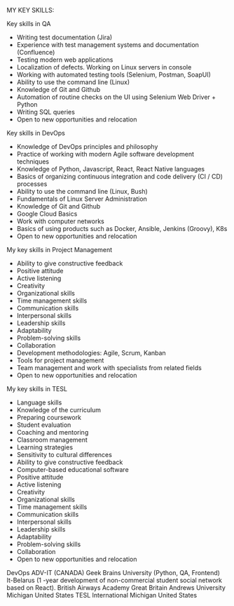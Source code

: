 MY KEY SKILLS:

Key skills in QA
- Writing test documentation (Jira)
- Experience with test management systems and documentation (Confluence)
- Testing modern web applications
- Localization of defects. Working on Linux servers in console
- Working with automated testing tools (Selenium, Postman, SoapUI)
- Ability to use the command line (Linux)
- Knowledge of Git and Github
- Automation of routine checks on the UI using Selenium Web Driver + Python
- Writing SQL queries
- Open to new opportunities and relocation

Key skills in DevOps
- Knowledge of DevOps principles and philosophy
- Practice of working with modern Agile software development techniques
- Knowledge of Python, Javascript, React, React Native languages
- Basics of organizing continuous integration and code delivery (CI / CD) processes
- Ability to use the command line (Linux, Bush)
- Fundamentals of Linux Server Administration
- Knowledge of Git and Github
- Google Cloud Basics
- Work with computer networks
- Basics of using products such as Docker, Ansible, Jenkins (Groovy), K8s
- Open to new opportunities and relocation

My key skills in Project Management
- Ability to give constructive feedback
- Positive attitude
- Active listening
- Creativity
- Organizational skills
- Time management skills
- Communication skills
- Interpersonal skills
- Leadership skills
- Adaptability
- Problem-solving skills
- Collaboration
- Development methodologies: Agile, Scrum, Kanban
- Tools for project management
- Team management and work with specialists from related fields‍
- Open to new opportunities and relocation

My key skills in TESL
- Language skills
- Knowledge of the curriculum
- Preparing coursework
- Student evaluation 
- Coaching and mentoring
- Classroom management
- Learning strategies 
- Sensitivity to cultural differences
- Ability to give constructive feedback
- Computer-based educational software
- Positive attitude
- Active listening 
- Creativity
- Organizational skills
- Time management skills
- Communication skills
- Interpersonal skills
- Leadership skills
- Adaptability 
- Problem-solving skills
- Collaboration 
- Open to new opportunities and relocation

DevOps ADV-IT (CANADA)
Geek Brains University (Python, QA, Frontend)
It-Belarus (1 -year development of non-commercial student social network based on React).
British Airways Academy Great Britain
Andrews University Michigan United States
TESL International Michigan United States
